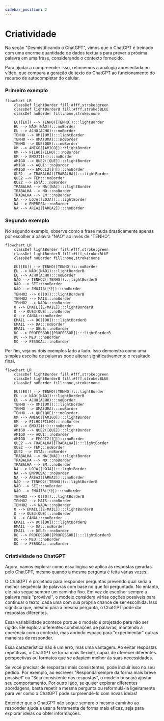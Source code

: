 ```yaml
---
sidebar_position: 2
---
```


# Criatividade
Na seção "Desmistificando o ChatGPT", vimos que o ChatGPT é treinado com uma enorme quantidade de dados textuais para prever a próxima palavra em uma frase, considerando o contexto fornecido.

Para ajudar a compreender isso, retomemos a analogia apresentada no vídeo, que compara a geração de texto do ChatGPT ao funcionamento do recurso de autocompletar do celular.

### Primeiro exemplo

```mermaid
flowchart LR
    classDef lightBorder fill:#fff,stroke:green
    classDef lightBorderB fill:#fff,stroke:BLUE
    classDef noBorder fill:none,stroke:none
    
    EU([EU]) --> TENHO([TENHO]):::lightBorder
    EU --> NÃO([NÃO]):::noBorder
    EU --> ACHO(ACHO):::noBorder
    TENHO --> UM([UM]):::lightBorder
    TENHO --> UMA(UMA):::noBorder
    TENHO --> QUE(QUE):::noBorder
    UM --> AMIGO([AMIGO]):::lightBorder
    UM --> FILHO(FILHO):::noBorder
    UM --> EMOJI1(☝️):::noBorder
    AMIGO --> QUE2([QUE]):::lightBorder
    AMIGO --> AQUI:::noBorder
    AMIGO --> EMOJI2([👨]):::noBorder
    QUE2 --> TRABALHA([TRABALHA]):::lightBorder
    QUE2 --> TEM:::noBorder
    QUE2 --> ESTÁ:::noBorder
    TRABALHA --> NA([NA]):::lightBorder
    TRABALHA --> NO:::noBorder
    TRABALHA --> EM:::noBorder
    NA --> LOJA([LOJA]):::lightBorder
    NA --> EMPRESA:::noBorder
    NA --> ÁREA2([ÁREA2]):::noBorder
```

### Segundo exemplo
No segundo exemplo, observe como a frase muda drasticamente apenas por escolher a palavra "NÃO" ao invés de "TENHO".

```mermaid
flowchart LR
    classDef lightBorder fill:#fff,stroke:green
    classDef lightBorderB fill:#fff,stroke:BLUE
    classDef noBorder fill:none,stroke:none
    
    EU([EU]) --> TENHO([TENHO]):::noBorder
    EU --> NÃO([NÃO]):::lightBorderB
    EU --> ACHO(ACHO):::noBorder
    NÃO --> TENHO2([TENHO]):::lightBorderB
    NÃO --> SEI:::noBorder
    NÃO --> EMOJI3([👎]):::noBorder
    TENHO2 --> O([O]):::lightBorderB
    TENHO2 --> MAIS:::noBorder
    TENHO2 --> NADA:::noBorder
    O --> EMAIL([E-MAIL]):::lightBorderB
    O --> QUE3(QUE):::noBorder
    O --> CANAL:::noBorder
    EMAIL --> DO([DO]):::lightBorderB
    EMAIL --> DA:::noBorder
    EMAIL --> DELE:::noBorder
    DO --> PROFESSOR([PROFESSOR]):::lightBorderB
    DO --> MEU:::noBorder
    DO --> PESSOAL:::noBorder
```

Por fim, veja os dois exemplos lado a lado. Isso demonstra como uma simples escolha de palavras pode alterar significativamente o resultado final.

```mermaid
flowchart LR
    classDef lightBorder fill:#fff,stroke:green
    classDef lightBorderB fill:#fff,stroke:BLUE
    classDef noBorder fill:none,stroke:none
    
    EU([EU]) --> TENHO([TENHO]):::lightBorder
    EU --> NÃO([NÃO]):::lightBorderB
    EU --> ACHO(ACHO):::noBorder
    TENHO --> UM([UM]):::lightBorder
    TENHO --> UMA(UMA):::noBorder
    TENHO --> QUE(QUE):::noBorder
    UM --> AMIGO([AMIGO]):::lightBorder
    UM --> FILHO(FILHO):::noBorder
    UM --> EMOJI1(☝️):::noBorder
    AMIGO --> QUE2([QUE]):::lightBorder
    AMIGO --> AQUI:::noBorder
    AMIGO --> EMOJI2([👨]):::noBorder
    QUE2 --> TRABALHA([TRABALHA]):::lightBorder
    QUE2 --> TEM:::noBorder
    QUE2 --> ESTÁ:::noBorder
    TRABALHA --> NA([NA]):::lightBorder
    TRABALHA --> NO:::noBorder
    TRABALHA --> EM:::noBorder
    NA --> LOJA([LOJA]):::lightBorder
    NA --> EMPRESA:::noBorder
    NA --> ÁREA2([ÁREA2]):::noBorder
    NÃO --> TENHO2([TENHO]):::lightBorderB
    NÃO --> SEI:::noBorder
    NÃO --> EMOJI3([👎]):::noBorder
    TENHO2 --> O([O]):::lightBorderB
    TENHO2 --> MAIS:::noBorder
    TENHO2 --> NADA:::noBorder
    O --> EMAIL([E-MAIL]):::lightBorderB
    O --> QUE3(QUE):::noBorder
    O --> CANAL:::noBorder
    EMAIL --> DO([DO]):::lightBorderB
    EMAIL --> DA:::noBorder
    EMAIL --> DELE:::noBorder
    DO --> PROFESSOR([PROFESSOR]):::lightBorderB
    DO --> MEU:::noBorder
    DO --> PESSOAL:::noBorder
```

### Criatividade no ChatGPT
Agora, vamos explorar como essa lógica se aplica às respostas geradas pelo ChatGPT, mesmo quando a mesma pergunta é feita várias vezes.

O ChatGPT é projetado para responder perguntas prevendo qual seria a melhor sequência de palavras com base no que foi perguntado. No entanto, ele não segue sempre um caminho fixo. Em vez de escolher sempre a palavra mais "provável", o modelo considera várias opções possíveis para continuar o texto, cada uma com sua própria chance de ser escolhida. Isso significa que, mesmo para a mesma pergunta, o ChatGPT pode dar respostas diferentes.

Essa variabilidade acontece porque o modelo é projetado para não ser rígido. Ele explora diferentes combinações de palavras, mantendo a coerência com o contexto, mas abrindo espaço para "experimentar" outras maneiras de responder. 

Essa característica não é um erro, mas uma vantagem. Ao evitar respostas repetitivas, o ChatGPT se torna mais flexível, capaz de oferecer diferentes perspectivas ou formatos que se adaptem melhor às suas necessidades.

Se você precisar de respostas mais consistentes, pode incluir isso no seu pedido. Por exemplo, ao escrever "Responda sempre da forma mais breve possível" ou "Seja consistente nas respostas", o modelo buscará ajustar seu comportamento. Por outro lado, se quiser explorar diferentes abordagens, basta repetir a mesma pergunta ou reformulá-la ligeiramente para ver como o ChatGPT pode surpreendê-lo com novas ideias!

Entender que o ChatGPT não segue sempre o mesmo caminho ao responder ajuda a usar a ferramenta de forma mais eficaz, seja para explorar ideias ou obter informações.


